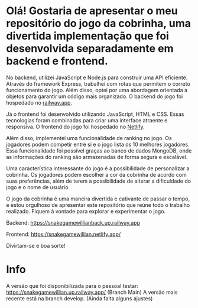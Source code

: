 # Olá! Gostaria de apresentar o meu repositório do jogo da cobrinha, uma divertida implementação que foi desenvolvida separadamente em backend e frontend.

No backend, utilizei JavaScript e Node.js para construir uma API eficiente. Através do framework Express, trabalhei com rotas que permitem o correto funcionamento do jogo. Além disso, optei por uma abordagem orientada a objetos para garantir um código mais organizado. O backend do jogo foi hospedado no [railway.app](https://railway.app/). 

Já o frontend foi desenvolvido utilizando JavaScript, HTML e CSS. Essas tecnologias foram combinadas para criar uma interface atraente e responsiva. O frontend do jogo foi hospedado no [Netlify](https://app.netlify.com/).

Além disso, implementei uma funcionalidade de ranking no jogo. Os jogadores podem competir entre si e o jogo lista os 10 melhores jogadores. Essa funcionalidade foi possível graças ao banco de dados MongoDB, onde as informações do ranking são armazenadas de forma segura e escalável.

Uma característica interessante do jogo é a possibilidade de personalizar a cobrinha. Os jogadores podem escolher a cor da cobrinha de acordo com suas preferências, além de terem a possibilidade de alterar a dificuldade do jogo e o nome de usuário.

O jogo da cobrinha é uma maneira divertida e cativante de passar o tempo, e estou orgulhoso de apresentar este repositório que reúne todo o trabalho realizado. Fiquem à vontade para explorar e experimentar o jogo.

Backend: https://snakegamewillianback.up.railway.app

Frontend: https://snakegamewillian.netlify.app/

Divirtam-se e boa sorte!

# Info
  A versão que foi disponibilizada para o pessoal testar: https://snakegamewillian.up.railway.app/  (Branch Main)
  A versão mais recente está na branch develop. (Ainda falta alguns ajustes)
